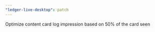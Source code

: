 ```yaml
---
"ledger-live-desktop": patch
---
```


Optimize content card log impression based on 50% of the card seen
